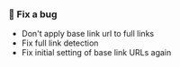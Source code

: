 ### 🐛 Fix a bug

- Don't apply base link url to full links
- Fix full link detection
- Fix initial setting of base link URLs again
